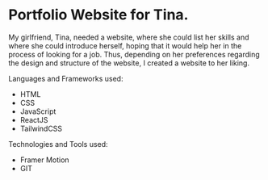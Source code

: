 # Portfolio Website for Tina.

My girlfriend, Tina, needed a website, where she could list her skills and where she could introduce herself, hoping that it would help her in the process of looking for a job. Thus, depending on her preferences regarding the design and structure of the website, I created a website to her liking.

Languages and Frameworks used:
- HTML
- CSS
- JavaScript
- ReactJS
- TailwindCSS

Technologies and Tools used:
- Framer Motion
- GIT
